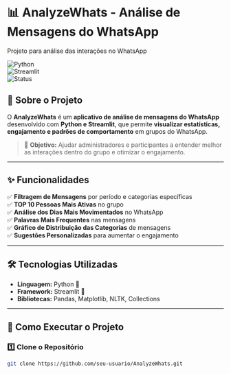 
# 📊 AnalyzeWhats - Análise de Mensagens do WhatsApp  
Projeto para análise das interações no WhatsApp

![Python](https://img.shields.io/badge/Python-3.9-blue?style=for-the-badge&logo=python)  
![Streamlit](https://img.shields.io/badge/Streamlit-1.10.0-red?style=for-the-badge&logo=streamlit)  
![Status](https://img.shields.io/badge/Status-Em%20Desenvolvimento-yellow?style=for-the-badge)  

## 📌 Sobre o Projeto  
O **AnalyzeWhats** é um **aplicativo de análise de mensagens do WhatsApp** desenvolvido com **Python e Streamlit**, que permite **visualizar estatísticas, engajamento e padrões de comportamento** em grupos do WhatsApp.  

> 🔎 **Objetivo:** Ajudar administradores e participantes a entender melhor as interações dentro do grupo e otimizar o engajamento.  

---

## ✨ Funcionalidades  

✅ **Filtragem de Mensagens** por período e categorias específicas  
✅ **TOP 10 Pessoas Mais Ativas** no grupo  
✅ **Análise dos Dias Mais Movimentados** no WhatsApp  
✅ **Palavras Mais Frequentes** nas mensagens  
✅ **Gráfico de Distribuição das Categorias** de mensagens  
✅ **Sugestões Personalizadas** para aumentar o engajamento  

---

## 🛠️ Tecnologias Utilizadas  

- **Linguagem:** Python 🐍  
- **Framework:** Streamlit 🚀  
- **Bibliotecas:** Pandas, Matplotlib, NLTK, Collections  

---

## 🚀 Como Executar o Projeto  

### **1️⃣ Clone o Repositório**  
```bash
git clone https://github.com/seu-usuario/AnalyzeWhats.git

